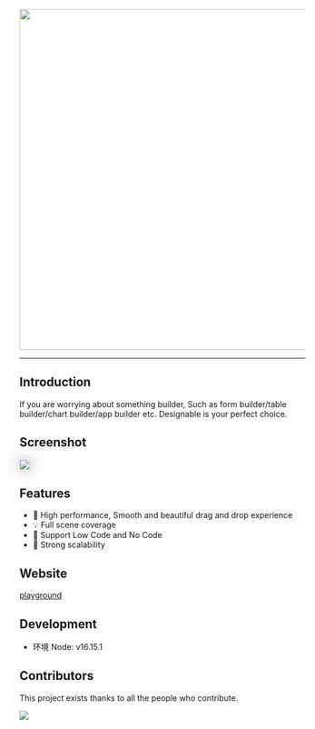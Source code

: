 <p align="center">
<img width="600" src="https://img.alicdn.com/imgextra/i1/O1CN01bg1tTN1p5ZOPmhKV0_!!6000000005309-55-tps-2200-981.svg">
</p>

---

## Introduction

If you are worrying about something builder, Such as form builder/table builder/chart builder/app builder etc.
Designable is your perfect choice.

## Screenshot

<img src="https://img.alicdn.com/imgextra/i1/O1CN01UYmA8f1apczHZRygt_!!6000000003379-2-tps-3040-1802.png" style="box-shadow:0px 0px 20px #aaa;border:1px solid #ddd"/>

## Features

- 🚀 High performance, Smooth and beautiful drag and drop experience
- 💡 Full scene coverage
- 🎨 Support Low Code and No Code
- 🏅 Strong scalability

## Website

[playground](https://designable.netlify.app)

## Development

- 环境
  Node: v16.15.1

## Contributors

This project exists thanks to all the people who contribute.

<p>
<a href="https://github.com/alibaba/designable/graphs/contributors"><img src="https://contrib.rocks/image?repo=alibaba/designable" /></a>
</p>
